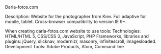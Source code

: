 Daria-fotos.com

Description: Website for the photographer from Kiev. Full adaptive for mobile, tablet. Cross-browser compatibility to version IE 9+.

When creating daria-fotos.com website to use tools:
Technologies: HTML/HTML 5, CSS/CSS 3, JavaScript, PHP
Frameworks, libraries and plugins:  jQuery, slicknav, modernizr, masonry, infinitescroll, imagesloaded.
Development Tools: Adobe Products, Atom, Command line

